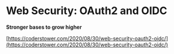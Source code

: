 # Web Security: OAuth2 and OIDC

**Stronger bases to grow higher**

[https://coderstower.com/2020/08/30/web-security-oauth2-oidc/](https://coderstower.com/2020/08/30/web-security-oauth2-oidc/)
